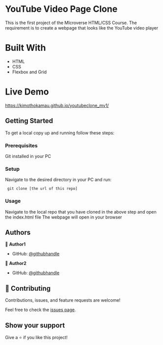 # YouTube Video Page Clone
This is the first project of the MIcroverse HTML/CSS Course.
The requirement is to create a webpage that looks like the YouTube video player

# Built With
- HTML
- CSS
- Flexbox and Grid

# Live Demo
https://kimothokamau.github.io/youtubeclone_mv1/

## Getting Started

To get a local copy up and running follow these steps:

### Prerequisites

Git installed in your PC

### Setup

Navigate to the desired directory in your PC and run:

<pre><code> git clone [the url of this repo] </code></pre>

### Usage

Navigate to the local repo that you have cloned in the above step and open the index.html file
The webpage will open in your browser

## Authors

👤 **Author1**

- GitHub: [@githubhandle](https://github.com/rebeccayilma)

👤 **Author2**

- GitHub: [@githubhandle](https://github.com/kimothokamau)

## 🤝 Contributing

Contributions, issues, and feature requests are welcome!

Feel free to check the [issues page](issues/).

## Show your support

Give a ⭐️ if you like this project!


